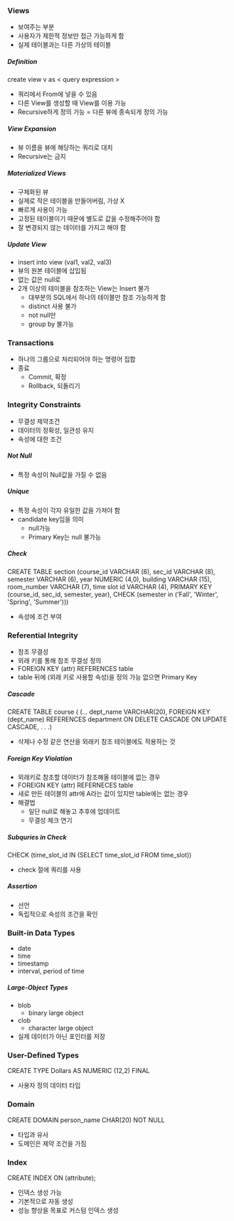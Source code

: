 ### Views

- 보여주는 부분
- 사용자가 제한적 정보만 접근 가능하게 함
- 실제 테이블과는 다른 가상의 테이블

##### Definition

create view v as < query expression >

- 쿼리에서 From에 넣을 수 있음
- 다른 View를 생성할 때 View를 이용 가능
- Recursive하게 정의 가능 = 다른 뷰에 종속되게 정의 가능

##### View Expansion

- 뷰 이름을 뷰에 해당하는 쿼리로 대치
- Recursive는 금지

##### Materialized Views

- 구체화된 뷰
- 실제로 작은 테이블을 만들어버림, 가상 X
- 빠르게 사용이 가능
- 고정된 테이블이기 때문에 별도로 값을 수정해주어야 함
- 잘 변경되지 않는 데이터를 가지고 해야 함

##### Update View

- insert into view (val1, val2, val3)
- 뷰의 원본 테이블에 삽입됨
- 없는 값은 null로
- 2개 이상의 테이블을 참조하는 View는 Insert 불가
  - 대부분의 SQL에서 하나의 테이블만 참조 가능하게 함
  - distinct 사용 불가
  - not null만
  - group by 불가능

### Transactions

- 하나의 그룹으로 처리되어야 하는 명령어 집합
- 종료
  - Commit, 확정
  - Rollback, 되돌리기

### Integrity Constraints

- 무결성 제약조건
- 데이터의 정확성, 일관성 유지
- 속성에 대한 조건

##### Not Null

- 특정 속성이 Null값을 가질 수 없음

##### Unique

- 특정 속성이 각자 유일한 값을 가져야 함
- candidate key임을 의미
  - null가능
  - Primary Key는 null 불가능

##### Check

CREATE TABLE section
(course_id VARCHAR (8),
sec_id VARCHAR (8),
semester VARCHAR (6),
year NUMERIC (4,0),
building VARCHAR (15),
room_number VARCHAR (7),
time slot id VARCHAR (4),
PRIMARY KEY (course_id, sec_id, semester, year),
CHECK (semester in ('Fall', 'Winter', 'Spring', 'Summer')))

- 속성에 조건 부여

### Referential Integrity

- 참조 무결성
- 외래 키를 통해 참조 무결성 정의
- FOREIGN KEY (attr) REFERENCES table
- table 뒤에 (외래 키로 사용할 속성)을 정의 가능 없으면 Primary Key

##### Cascade

CREATE TABLE course (
(…
dept_name VARCHAR(20),
FOREIGN KEY (dept_name) REFERENCES department
ON DELETE CASCADE
ON UPDATE CASCADE,
. . .)

- 삭제나 수정 같은 연산을 외래키 참조 테이블에도 적용하는 것

##### Foreign Key Violation

- 외래키로 참조할 데이터가 참조해올 테이블에 없는 경우
- FOREIGN KEY (attr) REFERNECES table
- 새로 만든 테이블의 attr에 A라는 값이 있지만 table에는 없는 경우
- 해결법
  - 일단 null로 해놓고 추후에 업데이트
  - 무결성 체크 연기

##### Subquries in Check

CHECK (time_slot_id IN (SELECT time_slot_id FROM time_slot))

- check 절에 쿼리를 사용

##### Assertion

- 선언
- 독립적으로 속성의 조건을 확인

### Built-in Data Types

- date
- time
- timestamp
- interval, period of time

##### Large-Object Types

- blob
  - binary large object
- clob
  - character large object
- 실제 데이터가 아닌 포인터를 저장

### User-Defined Types

CREATE TYPE Dollars AS NUMERIC (12,2) FINAL

- 사용자 정의 데이터 타입

### Domain

CREATE DOMAIN person_name CHAR(20) NOT NULL

- 타입과 유사
- 도메인은 제약 조건을 가짐

### Index

CREATE INDEX <name> ON <relation-name> (attribute);

- 인덱스 생성 가능
- 기본적으로 자동 생성
- 성능 향상을 목표로 커스텀 인덱스 생성
